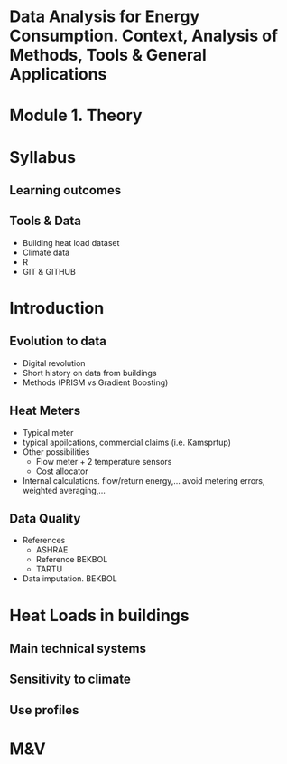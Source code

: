 # Data Analysis for Energy Consumption. Context, Analysis of Methods, Tools & General Applications

# Module 1. Theory
# Syllabus
## Learning outcomes
## Tools & Data
- Building heat load dataset
- Climate data
- R
- GIT & GITHUB
# Introduction
## Evolution to data
- Digital revolution
- Short history on data from buildings
- Methods (PRISM vs Gradient Boosting)
## Heat Meters
- Typical meter
- typical appilcations, commercial claims (i.e. Kamsprtup)
- Other possibilities
  - Flow meter + 2 temperature sensors
  - Cost allocator
- Internal calculations. flow/return energy,... avoid metering errors, weighted averaging,...
## Data Quality
- References
  - ASHRAE
  - Reference BEKBOL
  - TARTU
- Data imputation. BEKBOL

# Heat Loads in buildings
## Main technical systems
## Sensitivity to climate
## Use profiles
# M&V
